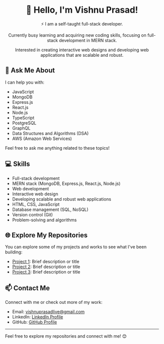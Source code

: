 <!-- Title -->
<h1 align="center">👋 Hello, I'm Vishnu Prasad!</h1>

<!-- Introduction -->
<p align="center">⚡ I am a self-taught full-stack developer.</p>
<p align="center">Currently busy learning and acquiring new coding skills, focusing on full-stack development in MERN stack.</p>
<p align="center">Interested in creating interactive web designs and developing web applications that are scalable and robust.</p>

<!-- Ask Me About -->
## 💬 Ask Me About

I can help you with:

- JavaScript
- MongoDB
- Express.js
- React.js
- Node.js
- TypeScript
- PostgreSQL
- GraphQL
- Data Structures and Algorithms (DSA)
- AWS (Amazon Web Services)

Feel free to ask me anything related to these topics!

<!-- Skills -->
## 💻 Skills

- Full-stack development
- MERN stack (MongoDB, Express.js, React.js, Node.js)
- Web development
- Interactive web design
- Developing scalable and robust web applications
- HTML, CSS, JavaScript
- Database management (SQL, NoSQL)
- Version control (Git)
- Problem-solving and algorithms

<!-- Explore Repositories -->
## 🌐 Explore My Repositories

You can explore some of my projects and works to see what I've been building:

- [Project 1](link-to-project-1): Brief description or title
- [Project 2](link-to-project-2): Brief description or title
- [Project 3](link-to-project-3): Brief description or title

<!-- Contact Me -->
## 📫 Contact Me

Connect with me or check out more of my work:

- Email: [vishnuprasadlive@gmail.com](mailto:vishnuprasadlive@gmail.com)
- LinkedIn: [LinkedIn Profile](https://www.linkedin.com/in/vishnu760/)
- GitHub: [GitHub Profile](https://github.com/vishnuprasad17)

<!-- Footer -->
---
Feel free to explore my repositories and connect with me! 😊